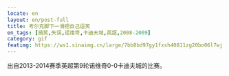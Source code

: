 ```yaml
---
locate: en
layout: en/post-full
title: 考尔克脚下一滑把自己逗笑
en_tags: [搞笑,失误,诺维奇,卡迪夫城,英超,2008-2009]
category: gif
featimg: https://ws1.sinaimg.cn/large/7bb8bd97gy1fxsh40811zg20bo06l7wj.gif
---
```


出自2013-2014赛季英超第9轮诺维奇0-0卡迪夫城的比赛。